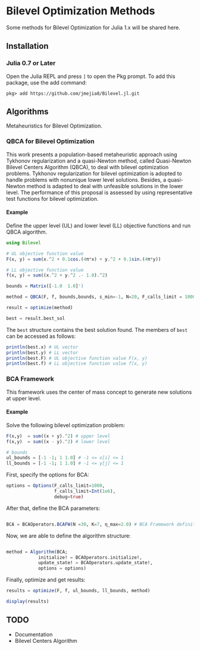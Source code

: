 # Bilevel Optimization Methods

Some methods for Bilevel Optimization for Julia 1.x will be shared here.

## Installation

### Julia 0.7 or Later

Open the Julia REPL and press `]` to open the Pkg prompt. To add this package, use the add command:
```
pkg> add https://github.com/jmejia8/Bilevel.jl.git
```

## Algorithms

Metaheuristics for Bilevel Optimization.

### QBCA for Bilevel Optimization
This work presents a population-based metaheuristic approach using Tykhonov regularization and a quasi-Newton method, called Quasi-Newton Bilevel Centers Algorithm (QBCA), to deal with bilevel optimization problems. Tykhonov regularization for bilevel optimization is adopted to handle problems with nonunique lower level solutions. Besides, a quasi-Newton method is adapted to deal with unfeasible solutions in the lower level. The performance of this proposal is assessed by using representative test functions for bilevel optimization.

#### Example

Define the upper level (UL) and lower level (LL) objective functions and run QBCA algorithm.

```julia
using Bilevel

# UL objective function value
F(x, y) = sum(x.^2 + 0.1cos.(4π*x) + y.^2 + 0.1sin.(4π*y))

# LL objective function value
f(x, y) = sum((x.^2 + y.^2 .- 1.0).^2)

bounds = Matrix([-1.0  1.0]')

method = QBCA(F, f, bounds,bounds, s_min=-1, N=20, F_calls_limit = 10000)

result = optimize(method)

best = result.best_sol
```

The `best` structure contains the best solution found. The members of `best` can be accessed as follows:

```julia
println(best.x) # UL vector
println(best.y) # LL vector
println(best.F) # UL objective function value F(x, y)
println(best.f) # LL objective function value f(x, y)
```

### BCA Framework

This framework uses the center of mass concept to generate new solutions at upper
level.


#### Example

Solve the following bilevel optimization problem:

```julia
F(x,y)  = sum((x + y).^2) # upper level
f(x,y)  = sum((x - y).^2) # lower level

# bounds
ul_bounds = [-1 -1; 1 1.0] # -1 <= x[i] <= 1
ll_bounds = [-1 -1; 1 1.0] # -1 <= y[j] <= 1
```

First, specify the options for BCA:

```julia
options = Options(F_calls_limit=1000,
                  f_calls_limit=Int(1e6),
                  debug=true)
```

After that, define the BCA parameters:

```julia

BCA = BCAOperators.BCAFW(N =30, K=7, η_max=2.0) # BCA Framework definition
```

Now, we are able to define the algorithm structure:

```julia

method = Algorithm(BCA;
            initialize! = BCAOperators.initialize!,
            update_state! = BCAOperators.update_state!,
            options = options)
```

Finally, optimize and get results:

```julia
results = optimize(F, f, ul_bounds, ll_bounds, method)

display(results)

```

## TODO
* Documentation
* Bilevel Centers Algorithm 